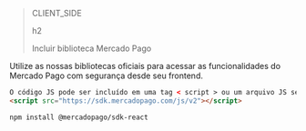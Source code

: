 > CLIENT_SIDE
>
> h2
>
> Incluir biblioteca Mercado Pago

Utilize as nossas bibliotecas oficiais para acessar as funcionalidades do Mercado Pago com segurança desde seu frontend.

```html
O código JS pode ser incluído em uma tag < script > ou um arquivo JS separado.
<script src="https://sdk.mercadopago.com/js/v2"></script>
```

```bash
npm install @mercadopago/sdk-react
```